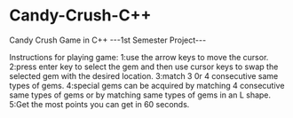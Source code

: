 # Candy-Crush-C++
Candy Crush Game in C++
---1st Semester Project---

Instructions for playing game:
1:use the arrow keys to move the cursor.
2:press enter key to select the gem and then use cursor keys to swap the selected gem with the desired location.
3:match 3 0r 4 consecutive same types of gems.
4:special gems can be acquired by matching 4 consecutive same types of gems or by matching same types of gems in an L shape.
5:Get the most points you can get in 60 seconds. 
